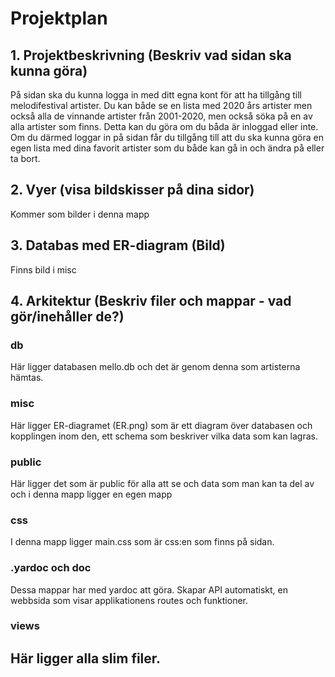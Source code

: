 # Projektplan

## 1. Projektbeskrivning (Beskriv vad sidan ska kunna göra)
På sidan ska du kunna logga in med ditt egna kont för att ha tillgång till melodifestival artister. Du kan både se en lista med 2020 års artister men också alla de vinnande artister från 2001-2020, men också söka på en av alla artister som finns. Detta kan du göra om du båda är inloggad eller inte. Om du därmed loggar in på sidan får du tillgång till att du ska kunna göra en egen lista med dina favorit artister som du både kan gå in och ändra på eller ta bort.

## 2. Vyer (visa bildskisser på dina sidor)
Kommer som bilder i denna mapp
## 3. Databas med ER-diagram (Bild)
Finns bild i misc
## 4. Arkitektur (Beskriv filer och mappar - vad gör/inehåller de?)
### db
Här ligger databasen mello.db och det är genom denna som artisterna hämtas.
### misc
Här ligger ER-diagramet (ER.png) som är ett diagram över databasen och kopplingen inom den, ett schema som beskriver vilka data som kan lagras.
### public
Här ligger det som är public för alla att se och data som man kan ta del av och i denna mapp ligger en egen mapp
  ### css
  I denna mapp ligger main.css som är css:en som finns på sidan.
### .yardoc och doc
Dessa mappar har med yardoc att göra. Skapar API automatiskt, en webbsida som visar applikationens routes och funktioner. 
### views 
Här ligger alla slim filer.
- 
  

